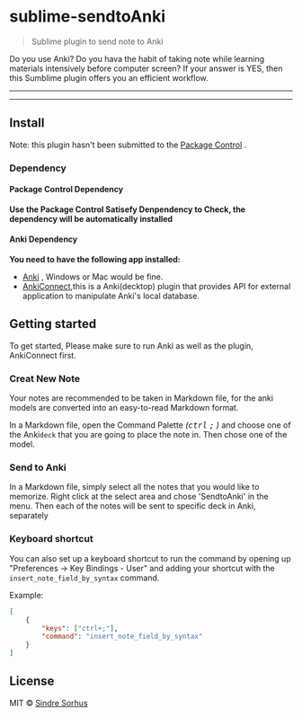 # sublime-sendtoAnki

> Sublime plugin to send note to Anki

Do you use Anki? Do you hava the habit of taking note while learning materials intensively before computer screen? If your answer is YES, then this Sumblime plugin offers you an efficient workflow.

<!-- 以下是动图链接 -->
<!-- <a href="https://www.patreon.com/sindresorhus">
    <img src="https://c5.patreon.com/external/logo/become_a_patron_button@2x.png" width="160">
</a> -->

---
<!-- 以下是动图说明 -->
<!-- ![](screenshot.gif) -->

---
<!-- 以下是功能描述，概要，罗列 -->


## Install
Note: this plugin hasn't been submitted to the [Package Control](https://packagecontrol.io) .
<!-- Install `Autoprefixer` with [Package Control](https://packagecontrol.io) and restart Sublime. -->

### Dependency
#### Package Control Dependency
**Use the Package Control Satisefy Denpendency to Check, the dependency will be automatically installed**

#### Anki Dependency
**You need to have the following app installed:**
* [Anki](https://apps.ankiweb.net/) , Windows or Mac would be fine.
* [AnkiConnect](https://ankiweb.net/shared/info/2055492159),this is a Anki(decktop) plugin that provides API for external application to manipulate Anki's local database.

## Getting started
To get started, Please make sure to run Anki as well as  the plugin, AnkiConnect first.

### Creat New Note

Your notes are recommended to be taken in Markdown file, for the anki models are converted into an easy-to-read Markdown format.

In a Markdown file, open the Command Palette *(<kbd>ctrl</kbd> <kbd>;</kbd> )* and choose one of the Anki`deck` that you are going to place the note in. Then chose one of the model.

### Send to Anki
In a Markdown file, simply select all the notes that you would like to memorize. Right click at the select area and chose 'SendtoAnki' in the menu. Then each of the notes will be sent to specific deck in Anki, separately


### Keyboard shortcut

You can also set up a keyboard shortcut to run the command by opening up "Preferences → Key Bindings - User" and adding your shortcut with the `insert_note_field_by_syntax` command.

Example:

```json
[
    {
        "keys": ["ctrl+;"],
        "command": "insert_note_field_by_syntax"
    }
]
```


## License

MIT © [Sindre Sorhus](https://sindresorhus.com)
